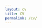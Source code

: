 ```yaml
---
layout: cv
title: CV
permalink: /cv/
---
```


<!---
# Erin Murphy-Graham
Associate Adjunct Professor, Graduate School of Education, University of California - Berkeley  
[academic webpage](http://erinmurphygraham.github.io/education/), <emurphy@berkeley.edu>

## Current Position
`2012 - present` Associate Adjunct Professor, Graduate School of Education, University of California – Berkeley

## Past Positions
`2009 - 2011` Assistant Professor, Steinhardt School of Culture, Education, and Human Development , New York University  
`2005 - 2012` Assistant Adjunct Professor, Graduate School of Education, University of California – Berkeley (on leave 2009 - 2011)

## Education
`2005` Ed.D., Education, Harvard Graduate School of Education    
`1999` M.Sc., Comparative and International Education, Oxford University    
`1998` B.A., International Relations and Spanish, Tufts University

## Awards and Honors
`2013` Comparative and International Education Society Jackie Kirk Outstanding Book Award   
(Awarded for _Opening Minds, Improving Lives_...)    
`2007` Center for Latin American Studies, UC Berkeley Faculty Travel Award    
`2003` Dissertation Research Grant, Harvard Graduate School of Education    
`2002` Spencer Foundation Advanced Doctoral Student Apprenticeship Grant    
`2000, 2001` Foreign Language and Area Studies Fellowship (FLAS), US Department of Education    
`1999` Outstanding Student, New England Council on Latin American Studies 1998 Dissertation distinction, Oxford University    
`1995` Phi Beta Kappa & Summa cum laude, Tufts University    
Dean’s Prize for Academic Excellence, Tufts University

## Grants and Gifts
`2016 - 2017` University of California Office of the President Innovative Learning Technology Initiative (ILTI). _Educating for
the 21st Century: A UCB Online Minor._ $430,000. (Glynda Hull, PI; Awarded for the development of the 
online course _Education in a Global World_)    
`2016` Seattle International Foundation. Education Summit: Central American Donor’s Forum. $3500. (Gift).    
Summit Charitable Foundation. _Addressing Child Marriage Through Holistic Education: A Design Research Study._ $17,108.    
`2015 - 2018` Economic and Social Research Council. _Examining Effective Teaching in Rural Honduran Secondary Schools._ $449,560.    
`2011 - 2016` United States Agency for International Development. _Impact Evaluation of the A Ganar Program in Central America._ $156,017. (CO-PI with Mike Duthie).    
`2008` University of California, Berkeley Institute for International Studies Junior Faculty Fellowship. _Exploring the connections between schooling, agency, empowerment and child marriage in rural Honduras._ $5,000.    
`2007 - 2013` William and Flora Hewlett Foundation. _Impact Evaluation of the Sistema de Aprendizaje Tutorial Program._ $1,280,000. (PI, CO-PI Patrick McEwan).

## Publications

### Books

`2012` Murphy-Graham, E. _Opening Minds, Improving Lives: Education and Women’s Empowerment in Honduras._ Nashville: Vanderbilt University Press.
(Winner of the Comparative and International Education Society Jackie Kirk Outstanding Book Award)
[Amazon Page](http://www.amazon.com/dp/082651829X), [Vanderbilt University Press Page](http://www.vanderbilt.edu/university-press/book/9780826518293)

### Peer-reviewed journal articles
_Click on bracketed numbers to access pdf versions of articles_ (provided for individual use only)

`2016` [[14]]({{ site.url }}{{ site.baseurl}}/downloads/published/EMG_PFE2016.pdf) Murphy-Graham, E. and Lloyd, C. "Empowering adolescent girls in developing countries: The potential role of education." _Policy Futures in Education_ 14 (5): 556 - 577.    
`2015` [[13]]({{ site.url }}{{ site.baseurl}}/downloads/published/EMG_CER2015.pdf) Murphy-Graham, E., and Leal, G. "Child marriage, agency, and schooling in rural Honduras." _Comparative Education Review_ 15 (1): 24 - 49.   
[[12]]({{ site.url }}{{ site.baseurl}}/downloads/published/EMG_EEPA2015.pdf) McEwan, P., Murphy-Graham, E., Torres Irribarra, D., Aguilar, C. and Rapalo Castellanos, R. "Improving middle school quality in poor countries: Evidence from the Honduran Sistema de Aprendizaje Tutorial." _Educational Evaluation and Policy Analysis_ 37 (1): 113 - 137.    
`2014` [[11]]({{ site.url }}{{ site.baseurl}}/downloads/published/EMG_IJED2014.pdf) Murphy-Graham, E. and Lample, J. "Learning to trust: Case studies from Honduras and Uganda." _International Journal of Educational Development_ 36: 51 - 62.   
`2012` [[10]]({{ site.url }}{{ site.baseurl}}/downloads/published/EMG_JICE2012.pdf) Vinall, K. and Murphy-Graham, E. "'I learn to seek solutions but without work I can’t solve anything': Youth education and community development in Honduras." _Journal of International Cooperation in Education_. 55 (2): 35 - 51.    
`2010` [[9]]({{ site.url }}{{ site.baseurl}}/downloads/published/EMG_IJED2010.pdf) Murphy-Graham, E. "And when she comes home? Education and women’s empowerment in intimate relationships." _International Journal of Educational Development_ 30 (3): 320 - 331.    
`2009` [[8]]({{ site.url }}{{ site.baseurl}}/downloads/published/EMG_IRE2009.pdf) Murphy-Graham, E. "Constructing a new vision: Undoing gender through secondary education in Honduras." _International Review of Education_ 55 (5): 503 - 521.    
`2008` [[7]]({{ site.url }}{{ site.baseurl}}/downloads/published/EMG_GE2008.pdf) Murphy-Graham, E. "Opening the black box: Women’s empowerment and innovative secondary education in Honduras." _Gender and Education_ 20 (1): 31 - 50.    
[[6]]({{ site.url }}{{ site.baseurl}}/downloads/published/EMG_AJE2008.pdf) Weiss, C., Murphy-Graham, E., Gandhi, A., and Petrosino, A. "The fairy godmother and her warts - Making the dream of evidence-based policy come true." _American Journal of Evaluation_ 29 (1): 29 - 47.    
`2007` [[5]]({{ site.url }}{{ site.baseurl}}/downloads/published/EMG_PROS2007.pdf) Murphy-Graham, E. "How secondary education can be used to promote participation in public life: Evidence from the Sistema de Aprendizaje Tutorial program in Honduras." _Prospects Quarterly Review of Comparative Education_ 37 (1): 95 - 111.    
[[4]]({{ site.url }}{{ site.baseurl}}/downloads/published/EMG_ER2007.pdf) Gruner, A., Murphy-Graham, E., Petrosino, A., and Weiss, C. "The devil is in the details: examining the evidence for school-based drug abuse prevention programs." _Evaluation Review_ 31 (1): 43 - 74.    
`2006` [3] Petrosino, A., Birkeland, S., Hacsi, T, Murphy-Graham, E. and Weiss, C. "US state government and D.A.R.E.: The story in four states." _Evidence & Policy_ 2 (3): 291 - 319.    
`2005` [[2]]({{ site.url }}{{ site.baseurl}}/downloads/published/EMG_AJE2005.pdf) Weiss, C., Murphy-Graham, E., and Birkeland, S. "An alternate route to policy influence: Evidence from a study of the Drug Abuse Resistance Education (D.A.R.E.) Program." _American Journal of Evaluation_ 26 (1): 12 - 31.    
[[1]]({{ site.url }}{{ site.baseurl}}/downloads/published/EMG_EPP2005.pdf)  Birkeland, S., Murphy-Graham, E., and Weiss, C. "Good reasons for ignoring good evaluation: Evidence from a study of the Drug Abuse Resistance Education (D.A.R.E.) Program." _Evaluation and Program Planning_ 28 (3): 247 - 256.

Last updated: February 2017 
-->


